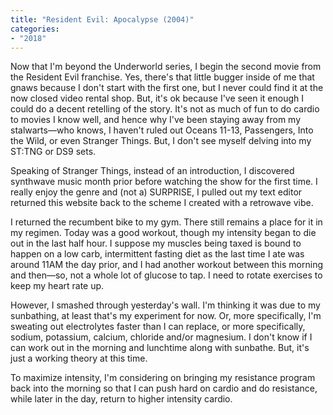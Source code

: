 ```yaml
---
title: "Resident Evil: Apocalypse (2004)"
categories:
- "2018"
---
```


Now that I'm beyond the Underworld series, I begin the second movie from the Resident Evil franchise.  Yes, there's that little bugger inside of me that gnaws because I don't start with the first one, but I never could find it at the now closed video rental shop.  But, it's ok because I've seen it enough I could do a decent retelling of the story.  It's not as much of fun to do cardio to movies I know well, and hence why I've been staying away from my stalwarts—who knows, I haven't ruled out Oceans 11-13, Passengers, Into the Wild, or even Stranger Things.  But, I don't see myself delving into my ST:TNG or DS9 sets.

Speaking of Stranger Things, instead of an introduction, I discovered synthwave music month prior before watching the show for the first time.  I really enjoy the genre and (not a) SURPRISE, I pulled out my text editor returned this website back to the scheme I created with a retrowave vibe.

I returned the recumbent bike to my gym.  There still remains a place for it in my regimen.  Today was a good workout, though my intensity began to die out in the last half hour.  I suppose my muscles being taxed is bound to happen on a low carb, intermittent fasting diet as the last time I ate was around 11AM the day prior, and I had another workout between this morning and then—so, not a whole lot of glucose to tap.  I need to rotate exercises to keep my heart rate up.

However, I smashed through yesterday's wall.  I'm thinking it was due to my sunbathing, at least that's my experiment for now.  Or, more specifically, I'm sweating out electrolytes faster than I can replace, or more specifically, sodium, potassium, calcium, chloride and/or magnesium.  I don't know if I can work out in the morning and lunchtime along with sunbathe.  But, it's just a working theory at this time.

To maximize intensity, I'm considering on bringing my resistance program back into the morning so that I can push hard on cardio and do resistance, while later in the day, return to higher intensity cardio.